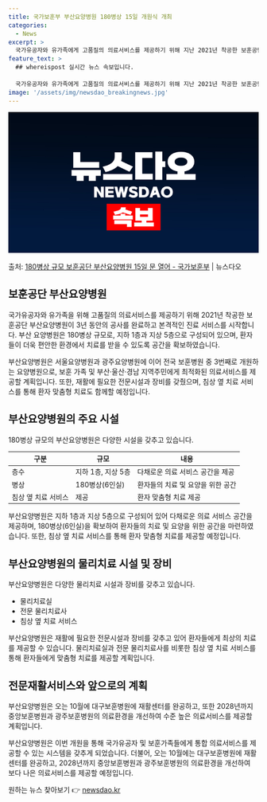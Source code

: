 ```yaml
---
title: 국가보훈부 부산요양병원 180병상 15일 개원식 개최
categories:
  - News
excerpt: >
  국가유공자와 유가족에게 고품질의 의료서비스를 제공하기 위해 지난 2021년 착공한 보훈공단 부산요양병원이 3…
feature_text: >
  ## whereispost 실시간 뉴스 속보입니다.

  국가유공자와 유가족에게 고품질의 의료서비스를 제공하기 위해 지난 2021년 착공한 보훈공단 부산요양병원이 3…
image: '/assets/img/newsdao_breakingnews.jpg'
---
```


![뉴스다오 속보](/assets/img/newsdao_breakingnews.jpg)

<p>출처: <a href="https://newsdao.kr/3353" rel="dofollow">180병상 규모 보훈공단 부산요양병원 15일 문 열어 - 국가보훈부</a> | 뉴스다오</p>

<h2 data-ke-size="size26">보훈공단 부산요양병원</h2>
국가유공자와 유가족을 위해 고품질의 의료서비스를 제공하기 위해 2021년 착공한 보훈공단 부산요양병원이 3년 동안의 공사를 완료하고 본격적인 진료 서비스를 시작합니다. 부산 요양병원은 180병상 규모로, 지하 1층과 지상 5층으로 구성되어 있으며, 환자들이 더욱 편안한 환경에서 치료를 받을 수 있도록 공간을 확보하였습니다.

<p data-ke-size="size16">부산요양병원은 서울요양병원과 광주요양병원에 이어 전국 보훈병원 중 3번째로 개원하는 요양병원으로, 보훈 가족 및 부산·울산·경남 지역주민에게 최적화된 의료서비스를 제공할 계획입니다. 또한, 재활에 필요한 전문시설과 장비를 갖췄으며, 침상 옆 치료 서비스를 통해 환자 맞춤형 치료도 함께할 예정입니다.</p>

<h2 data-ke-size="size26">부산요양병원의 주요 시설</h2>
180병상 규모의 부산요양병원은 다양한 시설을 갖추고 있습니다.

<table>
<thead>
<tr>
<th>구분</th>
<th>규모</th>
<th>내용</th>
</tr>
</thead>
<tbody>
<tr>
<td>층수</td>
<td>지하 1층, 지상 5층</td>
<td>다채로운 의료 서비스 공간을 제공</td>
</tr>
<tr>
<td>병상</td>
<td>180병상(6인실)</td>
<td>환자들의 치료 및 요양을 위한 공간</td>
</tr>
<tr>
<td>침상 옆 치료 서비스</td>
<td>제공</td>
<td>환자 맞춤형 치료 제공</td>
</tr>
</tbody>
</table>

<p data-ke-size="size16">부산요양병원은 지하 1층과 지상 5층으로 구성되어 있어 다채로운 의료 서비스 공간을 제공하며, 180병상(6인실)을 확보하여 환자들의 치료 및 요양을 위한 공간을 마련하였습니다. 또한, 침상 옆 치료 서비스를 통해 환자 맞춤형 치료를 제공할 예정입니다.</p>

<h2 data-ke-size="size26">부산요양병원의 물리치료 시설 및 장비</h2>
부산요양병원은 다양한 물리치료 시설과 장비를 갖추고 있습니다.

<ul>
<li>물리치료실</li>
<li>전문 물리치료사</li>
<li>침상 옆 치료 서비스</li>
</ul>

<p data-ke-size="size16">부산요양병원은 재활에 필요한 전문시설과 장비를 갖추고 있어 환자들에게 최상의 치료를 제공할 수 있습니다. 물리치료실과 전문 물리치료사를 비롯한 침상 옆 치료 서비스를 통해 환자들에게 맞춤형 치료를 제공할 계획입니다.</p>

<h2 data-ke-size="size26">전문재활서비스와 앞으로의 계획</h2>
부산요양병원은 오는 10월에 대구보훈병원에 재활센터를 완공하고, 또한 2028년까지 중앙보훈병원과 광주보훈병원의 의료환경을 개선하여 수준 높은 의료서비스를 제공할 계획입니다.

<p data-ke-size="size16">부산요양병원은 이번 개원을 통해 국가유공자 및 보훈가족들에게 통합 의료서비스를 제공할 수 있는 시스템을 갖추게 되었습니다. 더불어, 오는 10월에는 대구보훈병원에 재활센터를 완공하고, 2028년까지 중앙보훈병원과 광주보훈병원의 의료환경을 개선하여 보다 나은 의료서비스를 제공할 예정입니다.</p> 

원하는 뉴스 찾아보기 👉 <a href="https://newsdao.kr" rel="dofollow">newsdao.kr</a>


